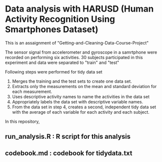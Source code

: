 # Data analysis with HARUSD (Human Activity Recognition Using Smartphones Dataset)
 This is an assaignment of "Getting-and-Cleaning-Data-Course-Project" 
 
 The sensor signal from accelerometer and gyroscope in a samrtphone were recorded on performing six activities.
 30 subjects participated in this experiment and data were separated to "train" and "test"
 
 Following steps were performed for tidy data set  
 1. Merges the training and the test sets to create one data set.
 2. Extracts only the measurements on the mean and standard deviation for each measurement.
 3. Uses descriptive activity names to name the activities in the data set
 4. Appropriately labels the data set with descriptive variable names.
 5. From the data set in step 4, creates a second, 
 independent tidy data set with the average of each variable for each activity and each  subject.
 
 In this repository,
 ## run_analysis.R  : R script for this analysis  
 ## codebook.md : codebook for tidydata.txt
 
